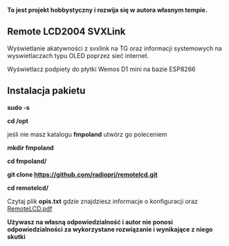 

**To jest projekt hobbystyczny i rozwija się w autora własnym tempie.**

**Remote LCD2004 SVXLink**
---------------------------

Wyświetlanie  akatywności z svxlink na TG oraz informacji systemowych
na wyswietlaczach typu OLED poprzez sieć internet.

Wyświetlacz podpiety do płytki Wemos D1 mini na bazie ESP8266

**Instalacja pakietu**
---------------------

**sudo -s**

**cd /opt**

jeśli nie masz katalogu **fmpoland** utwórz go poleceniem

**mkdir fmpoland**

**cd fmpoland/**

**git clone https://github.com/radioprj/remotelcd.git**

**cd remotelcd/**

Czytaj plik **opis.txt** gdzie znajdziesz informacje o konfiguracji oraz
[RemoteLCD.pdf](https://github.com/radioprj/remotelcd/blob/main/RemoteLCD.pdf)


**Używasz na własną odpowiedzialność i autor nie ponosi odpowiedzialności za wykorzystane rozwiązanie i wynikające z niego skutki**
